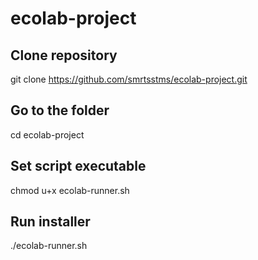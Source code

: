 # ecolab-project


## Clone repository

  git clone https://github.com/smrtsstms/ecolab-project.git
  
## Go to the folder
  cd ecolab-project
  
## Set script executable
  chmod u+x ecolab-runner.sh
  
## Run installer

  ./ecolab-runner.sh
